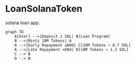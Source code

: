 # LoanSolanaToken
solana loan app. 


```mermaid
graph TD
    A[User] -->|Deposit 1 SOL| B(Loan Program)
    B -->|Mints 10M Tokens| A
    A -->|Early Repayment ≤60d| C[10M Tokens → 0.7 SOL]
    A -->|Late Repayment >60d| D[10M Tokens → 1.3 SOL]
    C --> B
    D --> B
```
